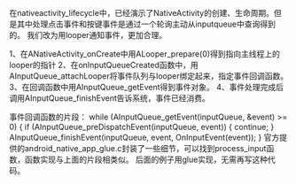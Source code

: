 在nativeactivity_lifecycle中，已经演示了NativeActivity的创建、生命周期。但是其中处理点击事件和按键事件是通过一个轮询主动从inputqueue中查询得到的。
我们改为用looper通知事件，更加合理。

1、在ANativeActivity_onCreate中用ALooper_prepare(0)得到指向主线程上的looper的指针
2、在onInputQueueCreated函数中，用AInputQueue_attachLooper将事件队列与looper绑定起来，指定事件回调函数。
3、在回调函数中用AInputQueue_getEvent得到事件对象。
4、事件处理完成后调用AInputQueue_finishEvent告诉系统，事件已经消费。

事件回调函数的片段：
while (AInputQueue_getEvent(inputQueue, &event) >= 0) {
        if (AInputQueue_preDispatchEvent(inputQueue, event)) {
            continue;
        }
        AInputQueue_finishEvent(inputQueue, event, OnInputEvent(event));
    }
官方提供的android_native_app_glue.c封装了一些细节，可以找到process_input函数，函数实现与上面的片段相类似。
后面的例子用glue实现，无需再写这种代码。